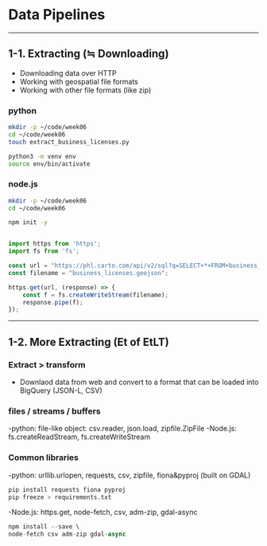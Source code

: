 # Data Pipelines
---

## 1-1. Extracting (≒ Downloading)
  - Downloading data over HTTP
  - Working with geospatial file formats
  - Working with other file formats (like zip)
 
 ### python
 ```bash
mkdir -p ~/code/week06
cd ~/code/week06
touch extract_business_licenses.py

python3 -m venv env
source env/bin/activate
```

 ### node.js

```bash
mkdir -p ~/code/week06
cd ~/code/week06

npm init -y
```


```javascript

import https from 'https';
import fs from 'fs';

const url = "https://phl.carto.com/api/v2/sql?q=SELECT+*+FROM+business_licenses&filename=business_licenses&format=geojson&skipfields=cartodb_id"
const filename = "business_licenses.geojson";

https.get(url, (response) => {
    const f = fs.createWriteStream(filename);
    response.pipe(f);
});


```

---

## 1-2. More Extracting (Et of EtLT)

### Extract > transform

- Downlaod data from web and convert to a format that can be loaded into BigQuery (JSON-L, CSV)

### files / streams / buffers

-python: file-like object: csv.reader, json.load, zipfile.ZipFile
-Node.js: fs.createReadStream, fs.createWriteStream

### Common libraries

-python: urllib.urlopen, requests, csv, zipfile, fiona&pyproj (built on GDAL)
```python
pip install requests fiona pyproj
pip freeze > requirements.txt
```
-Node.js: https.get, node-fetch, csv, adm-zip, gdal-async
```javascript
npm install --save \
node-fetch csv adm-zip gdal-async
```




